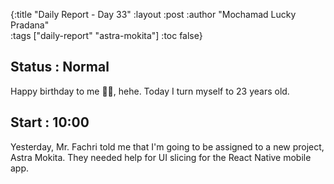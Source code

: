 {:title "Daily Report - Day 33"
 :layout :post
 :author "Mochamad Lucky Pradana"   
 :tags  ["daily-report" "astra-mokita"]
 :toc false}

## **Status : Normal**
Happy birthday to me 🎉🎉, hehe. Today I turn myself to 23 years old. 

## **Start : 10:00**
Yesterday, Mr. Fachri told me that I'm going to be assigned to a new project, Astra Mokita. 
They needed help for UI slicing for the React Native mobile app.


